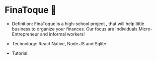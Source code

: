 # FinaToque 📖
 - Definition: 
FinaToque is a high-school project , that will help little business to organize your finances. 
Our focus are Individuals Micro-Entrepreneur and informal workers!  
 
 - Technology:
React Native, Node.JS and Sqlite

 - Tutorial:
